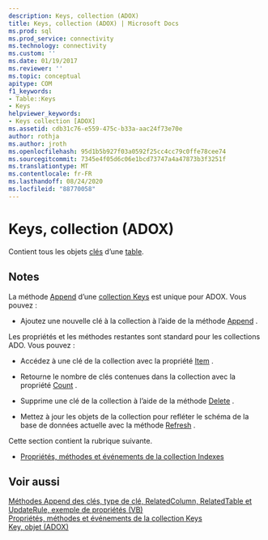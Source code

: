 ```yaml
---
description: Keys, collection (ADOX)
title: Keys, collection (ADOX) | Microsoft Docs
ms.prod: sql
ms.prod_service: connectivity
ms.technology: connectivity
ms.custom: ''
ms.date: 01/19/2017
ms.reviewer: ''
ms.topic: conceptual
apitype: COM
f1_keywords:
- Table::Keys
- Keys
helpviewer_keywords:
- Keys collection [ADOX]
ms.assetid: cdb31c76-e559-475c-b33a-aac24f73e70e
author: rothja
ms.author: jroth
ms.openlocfilehash: 95d1b5b927f03a0592f25cc4cc79c0ffe78cee74
ms.sourcegitcommit: 7345e4f05d6c06e1bcd73747a4a47873b3f3251f
ms.translationtype: MT
ms.contentlocale: fr-FR
ms.lasthandoff: 08/24/2020
ms.locfileid: "88770058"
---
```

# <a name="keys-collection-adox"></a>Keys, collection (ADOX)
Contient tous les objets [clés](./key-object-adox.md) d’une [table](./table-object-adox.md).  
  
## <a name="remarks"></a>Notes  
 La méthode [Append](./append-method-adox-keys.md) d’une [collection Keys]() est unique pour ADOX. Vous pouvez :  
  
-   Ajoutez une nouvelle clé à la collection à l’aide de la méthode [Append](./append-method-adox-keys.md) .  
  
 Les propriétés et les méthodes restantes sont standard pour les collections ADO. Vous pouvez :  
  
-   Accédez à une clé de la collection avec la propriété [Item](../ado-api/item-property-ado.md) .  
  
-   Retourne le nombre de clés contenues dans la collection avec la propriété [Count](../ado-api/count-property-ado.md) .  
  
-   Supprime une clé de la collection à l’aide de la méthode [Delete](./delete-method-adox-collections.md) .  
  
-   Mettez à jour les objets de la collection pour refléter le schéma de la base de données actuelle avec la méthode [Refresh](../ado-api/refresh-method-ado.md) .  
  
 Cette section contient la rubrique suivante.  
  
-   [Propriétés, méthodes et événements de la collection Indexes](./indexes-collection-properties-methods-and-events.md)  
  
## <a name="see-also"></a>Voir aussi  
 [Méthodes Append des clés, type de clé, RelatedColumn, RelatedTable et UpdateRule, exemple de propriétés (VB)](./keys-append-method-key-type-relatedcolumn-relatedtable-example-vb.md)   
 [Propriétés, méthodes et événements de la collection Keys](./keys-collection-properties-methods-and-events.md)   
 [Key, objet (ADOX)](./key-object-adox.md)